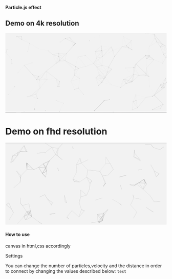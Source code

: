 **Particle.js effect**


## Demo on 4k resolution 

![4k](https://raw.githubusercontent.com/PrayingDMantis/Particles.js-effect/master/demo/asset/imgs/4k-particle-effect.png)

# Demo on fhd resolution
![4k](https://raw.githubusercontent.com/PrayingDMantis/Particles.js-effect/master/demo/asset/imgs/fhd-particle-effect.png)

#### How to use

canvas in html,css accordingly

Settings

You can change the number of particles,velocity and the distance in order to connect by changing the values described below:
``` test ```
